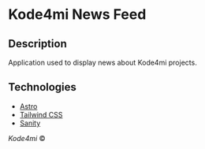 # Kode4mi News Feed

## Description
Application used to display news about Kode4mi projects.

## Technologies
- [Astro](https://astro.build/)
- [Tailwind CSS](https://tailwindcss.com/)
- [Sanity](https://www.sanity.io/)

_Kode4mi_ © 
